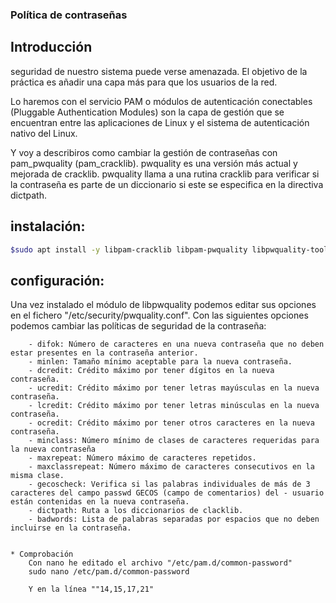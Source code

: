 ### Política de contraseñas

## Introducción
seguridad de nuestro sistema puede verse amenazada.
El objetivo de la práctica es añadir una capa más para que los usuarios de la red.

Lo haremos con el servicio PAM o módulos de autenticación conectables (Pluggable Authentication Modules)
son la capa de gestión que se encuentran entre las aplicaciones de Linux y el sistema de autenticación nativo del Linux.

Y voy a describiros como cambiar la gestión de contraseñas con pam_pwquality (pam_cracklib).
pwquality es una versión más actual y mejorada de cracklib. pwquality llama a una rutina cracklib para verificar si la contraseña es parte de un diccionario si este se especifica en la directiva dictpath.


 ## instalación:
```bash
$sudo apt install -y libpam-cracklib libpam-pwquality libpwquality-tools
```
 ## configuración: 
Una vez instalado el módulo de libpwquality podemos editar sus opciones en el fichero "/etc/security/pwquality.conf".
Con las siguientes opciones podemos cambiar las políticas de seguridad de la contraseña:


        - difok: Número de caracteres en una nueva contraseña que no deben estar presentes en la contraseña anterior.
        - minlen: Tamaño mínimo aceptable para la nueva contraseña.
        - dcredit: Crédito máximo por tener dígitos en la nueva contraseña.
        - ucredit: Crédito máximo por tener letras mayúsculas en la nueva contraseña.
        - lcredit: Crédito máximo por tener letras minúsculas en la nueva contraseña.
        - ocredit: Crédito máximo por tener otros caracteres en la nueva contraseña.
        - minclass: Número mínimo de clases de caracteres requeridas para la nueva contraseña
        - maxrepeat: Número máximo de caracteres repetidos.
        - maxclassrepeat: Número máximo de caracteres consecutivos en la misma clase.
        - gecoscheck: Verifica si las palabras individuales de más de 3 caracteres del campo passwd GECOS (campo de comentarios) del - usuario están contenidas en la nueva contraseña.
        - dictpath: Ruta a los diccionarios de clacklib.
        - badwords: Lista de palabras separadas por espacios que no deben incluirse en la contraseña.


    * Comprobación
        Con nano he editado el archivo "/etc/pam.d/common-password"
        sudo nano /etc/pam.d/common-password

        Y en la línea ""14,15,17,21"



     



    




